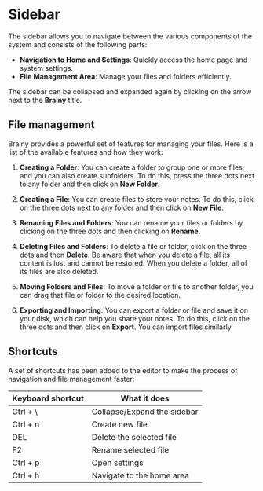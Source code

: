 # Sidebar

The sidebar allows you to navigate between the various components of the
system and consists of the following parts:

- **Navigation to Home and Settings**: Quickly access the home page and
system settings.
- **File Management Area**: Manage your files and folders efficiently.

The sidebar can be collapsed and expanded again by clicking on the arrow next 
to the **Brainy** title.

## File management

Brainy provides a powerful set of features for managing your files. Here is a 
list of the available features and how they work:

1. **Creating a Folder**: You can create a folder to group one or more files,
and you can also create subfolders. To do this, press the three dots next to 
any folder and then click on **New Folder**.

1. **Creating a File**: You can create files to store your notes. To do this,
click on the three dots next to any folder and then click on **New File**.

1. **Renaming Files and Folders**: You can rename your files or folders by
clicking on the three dots and then clicking on **Rename**.

1. **Deleting Files and Folders**: To delete a file or folder, click on the
three dots and then **Delete**. Be aware that when you delete 
a file, all its content is lost and cannot be restored. When you delete a 
folder, all of its files are also deleted.

1. **Moving Folders and Files**: To move a folder or file to another folder, 
you can drag that file or folder to the desired location.

1. **Exporting and Importing**: You can export a folder or file and save it 
on your disk, which can help you share your notes. To do this, click on the 
three dots and then click on **Export**. You can import files similarly.

## Shortcuts

A set of shortcuts has been added to the editor to make the process of navigation
and file management faster:

| Keyboard shortcut | What it does                |
|-------------------|-----------------------------|
| Ctrl + \          | Collapse/Expand the sidebar |
| Ctrl + n          | Create new file             |
| DEL               | Delete the selected file    |
| F2                | Rename selected file        |
| Ctrl + p          | Open settings               |
| Ctrl + h          | Navigate to the home area   |
